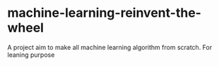 # machine-learning-reinvent-the-wheel
A project aim to make all machine learning algorithm from scratch. For leaning purpose

